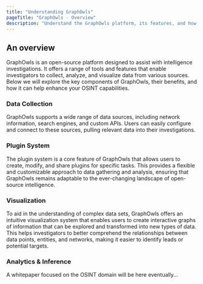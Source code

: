 ```yaml
---
title: "Understanding GraphOwls"
pageTitle: "GraphOwls - Overview"
description: "Understand the GraphOwls platform, its features, and how it can help enhance your open-source intelligence investigations."
---
```


## An overview

GraphOwls is an open-source platform designed to assist with intelligence investigations. It offers a range of tools and features that enable investigators to collect, analyze, and visualize data from various sources. Below we will explore the key components of GraphOwls, their benefits, and how it can help enhance your OSINT capabilities.

### Data Collection

GraphOwls supports a wide range of data sources, including network information, search engines, and custom APIs. Users can easily configure and connect to these sources, pulling relevant data into their investigations.

### Plugin System

The plugin system is a core feature of GraphOwls that allows users to create, modify, and share plugins for specific tasks. This provides a flexible and customizable approach to data gathering and analysis, ensuring that GraphOwls remains adaptable to the ever-changing landscape of open-source intelligence.

### Visualization

To aid in the understanding of complex data sets, GraphOwls offers an intuitive visualization system that enables users to create interactive graphs of information that can be explored and transformed into new types of data. This helps investigators to better comprehend the relationships between data points, entities, and networks, making it easier to identify leads or potential targets.


### Analytics & Inference

A whitepaper focused on the OSINT domain will be here eventually...
